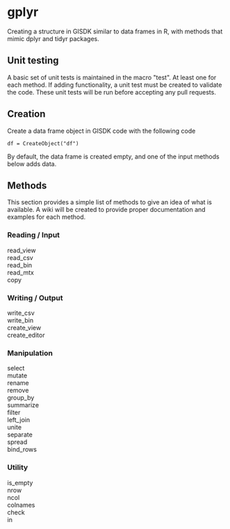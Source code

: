 # gplyr
Creating a structure in GISDK similar to data frames in R, with methods
that mimic dplyr and tidyr packages.

## Unit testing
A basic set of unit tests is maintained in the macro "test". At least one for each method.  If adding functionality, a unit test must be created to validate the code.  These unit tests will be run before accepting any pull requests.

## Creation
Create a data frame object in GISDK code with the following code

`df = CreateObject("df")`

By default, the data frame is created empty, and one of the input methods below adds data.

## Methods
This section provides a simple list of methods to give an idea of what is available.  A wiki will be created to provide proper documentation and examples for each method.

### Reading / Input
read_view  
read_csv  
read_bin  
read_mtx  
copy

### Writing / Output
write_csv  
write_bin  
create_view  
create_editor

### Manipulation
select  
mutate  
rename  
remove  
group_by  
summarize  
filter  
left_join  
unite  
separate  
spread  
bind_rows

### Utility
is_empty  
nrow  
ncol  
colnames  
check  
in

